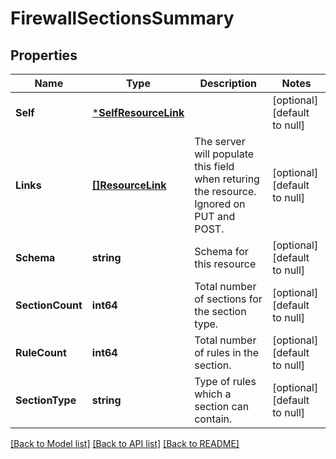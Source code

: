 # FirewallSectionsSummary

## Properties
Name | Type | Description | Notes
------------ | ------------- | ------------- | -------------
**Self** | [***SelfResourceLink**](SelfResourceLink.md) |  | [optional] [default to null]
**Links** | [**[]ResourceLink**](ResourceLink.md) | The server will populate this field when returing the resource. Ignored on PUT and POST. | [optional] [default to null]
**Schema** | **string** | Schema for this resource | [optional] [default to null]
**SectionCount** | **int64** | Total number of sections for the section type. | [optional] [default to null]
**RuleCount** | **int64** | Total number of rules in the section. | [optional] [default to null]
**SectionType** | **string** | Type of rules which a section can contain. | [optional] [default to null]

[[Back to Model list]](../README.md#documentation-for-models) [[Back to API list]](../README.md#documentation-for-api-endpoints) [[Back to README]](../README.md)

